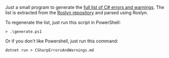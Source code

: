 Just a small program to generate the [full list of C# errors and warnings](CSharpErrorsAndWarnings.md). The list is extracted from the [Roslyn repository](https://github.com/dotnet/roslyn) and parsed using Roslyn.

To regenerate the list, just run this script in PowerShell:

```
> .\generate.ps1
```

Or if you don't like Powershell, just run this command:

```
dotnet run > CSharpErrorsAndWarnings.md
```
